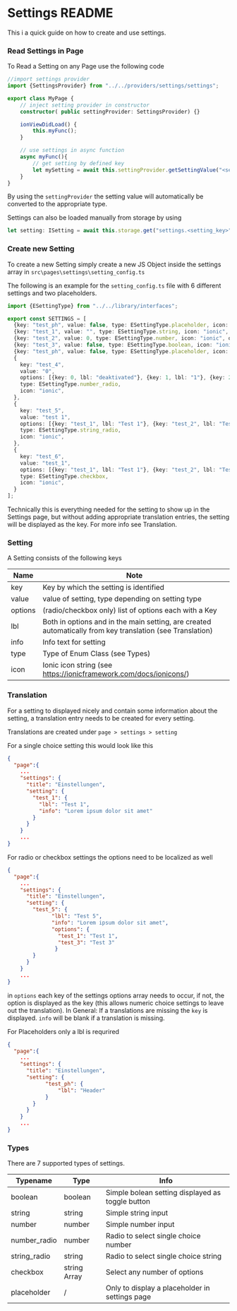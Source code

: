 # Settings README

This i a quick guide on how to create and use settings.

### Read Settings in Page

To Read a Setting on any Page use the following code

```typescript
//import settings provider
import {SettingsProvider} from "../../providers/settings/settings";

export class MyPage {
    // inject setting provider in constructor
    constructor( public settingProvider: SettingsProvider) {}

    ionViewDidLoad() {
        this.myFunc();
    }

    // use settings in async function
    async myFunc(){
        // get setting by defined key
        let mySetting = await this.settingProvider.getSettingValue("<setting_key>");
    }
}
```

By using the `settingProvider` the setting value will automatically be converted to the appropriate type.

Settings can also be loaded manually from storage by using

```typescript
let setting: ISetting = await this.storage.get("settings.<setting_key>");
```

### Create new Setting

To create a new Setting simply create a new JS Object inside the settings array in `src\pages\settings\setting_config.ts`

The following is an example for the `setting_config.ts` file with 6 different settings and two placeholders.

```typescript
import {ESettingType} from "../../library/interfaces";

export const SETTINGS = [
  {key: "test_ph", value: false, type: ESettingType.placeholder, icon: "ionic"},
  {key: "test_1", value: "", type: ESettingType.string, icon: "ionic", options: []},
  {key: "test_2", value: 0, type: ESettingType.number, icon: "ionic", options: []},
  {key: "test_3", value: false, type: ESettingType.boolean, icon: "ionic", options: []},
  {key: "test_ph", value: false, type: ESettingType.placeholder, icon: "ionic",},
  {
    key: "test_4",
    value: "0",
    options: [{key: 0, lbl: "deaktivated"}, {key: 1, lbl: "1"}, {key: 2, lbl: "2"}],
    type: ESettingType.number_radio,
    icon: "ionic",
  },
  {
    key: "test_5",
    value: "test 1",
    options: [{key: "test_1", lbl: "Test 1"}, {key: "test_2", lbl: "Test 2"}, {key: "test_3", lbl: "Test 3"}],
    type: ESettingType.string_radio,
    icon: "ionic",
  },
  {
    key: "test_6",
    value: "test_1",
    options: [{key: "test_1", lbl: "Test 1"}, {key: "test_2", lbl: "Test 2"}, {key: "test_3", lbl: "Test 3"}],
    type: ESettingType.checkbox,
    icon: "ionic",
  }
];

```

Technically this is everything needed for the setting to show up in the Settings page, but without adding appropriate translation entries, the setting will be displayed as the key. For more info see Translation.

### Setting

A Setting consists of the following keys

| Name    | Note                                                         |
| ------- | ------------------------------------------------------------ |
| key     | Key by which the setting is identified                        |
| value   | value of setting, type depending on setting type             |
| options | (radio/checkbox only) list of options each with a Key        |
| lbl     | Both in options and in the main setting, are created automatically from key translation (see Translation) |
| info    | Info text for setting                                        |
| type    | Type of Enum Class (see Types)                               |
| icon    | Ionic icon string (see https://ionicframework.com/docs/ionicons/) |

### Translation

For a setting to displayed nicely and contain some information about the setting, a translation entry needs to be created for every setting.

Translations are created under `page > settings > setting`

For a single choice setting this would look like this

```json
{
  "page":{
    ...
    "settings": {
      "title": "Einstellungen",
      "setting": {
        "test_1": {
          "lbl": "Test 1",
          "info": "Lorem ipsum dolor sit amet"
        }
      }
    }
	...
}
```

For radio or checkbox settings the options need to be localized as well

```json
{
  "page":{
    ...
    "settings": {
      "title": "Einstellungen",
      "setting": {
        "test_5": {
              "lbl": "Test 5",
              "info": "Lorem ipsum dolor sit amet",
              "options": {
              	"test_1": "Test 1",
              	"test_3": "Test 3"
          	   }
        }
      }
    }
	...
}
```

in `options` each key of the settings options array needs to occur, if not, the option is displayed as the key (this allows numeric choice settings to leave out the translation). In General: If a translations are missing the `key` is displayed. `info` will be blank if a translation is missing.

For Placeholders only a lbl is requrired

```json
{
  "page":{
    ...
    "settings": {
      "title": "Einstellungen",
      "setting": {
        	"test_ph": {
          		"lbl": "Header"
        	}
        }
      }
    }
	...
}
```

### Types

There are 7 supported types of settings.

| Typename     | Type         | Info                                             |
| ------------ | ------------ | ------------------------------------------------ |
| boolean      | boolean      | Simple bolean setting displayed as toggle button |
| string       | string       | Simple string input                              |
| number       | number       | Simple number input                              |
| number_radio | number       | Radio to select single choice number             |
| string_radio | string       | Radio to select single choice string             |
| checkbox     | string Array | Select any number of options                     |
| placeholder  | /            | Only to display a placeholder in settings page   |















